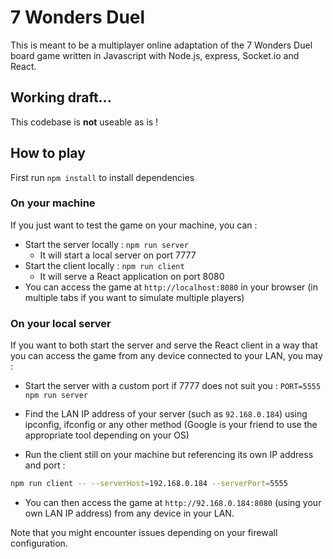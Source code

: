 # 7 Wonders Duel

This is meant to be a multiplayer online adaptation of the 7 Wonders Duel board game written in Javascript with Node.js, express, Socket.io and React.

## Working draft...

This codebase is **not** useable as is !

## How to play

First run `npm install` to install dependencies

### On your machine

If you just want to test the game on your machine, you can :
- Start the server locally : `npm run server`
    - It will start a local server on port 7777 
- Start the client locally : `npm run client`
    - It will serve a React application on port 8080
- You can access the game at `http://localhost:8080` in your browser (in multiple tabs if you want to simulate multiple players)

### On your local server

If you want to both start the server and serve the React client in a way that you can access the game from any device connected to your LAN, you may :

- Start the server with a custom port if 7777 does not suit you : `PORT=5555 npm run server`

- Find the LAN IP address of your server (such as `92.168.0.184`) using ipconfig, ifconfig or any other method (Google is your friend to use the appropriate tool depending on your OS)

- Run the client still on your machine but referencing its own IP address and port :

```bash
npm run client -- --serverHost=192.168.0.184 --serverPort=5555
```

- You can then access the game at `http://92.168.0.184:8080` (using your own LAN IP address) from any device in your LAN.

Note that you might encounter issues depending on your firewall configuration.